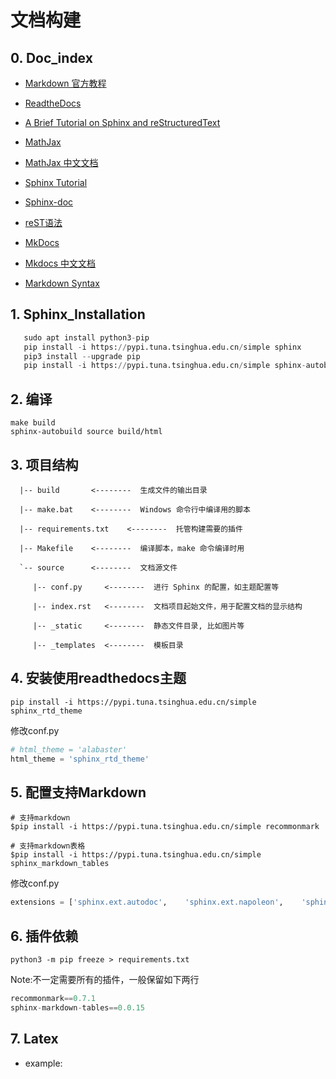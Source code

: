 # 文档构建

## 0. Doc_index

- [Markdown 官方教程](	https://markdown.com.cn/)

- [ReadtheDocs](https://docs.readthedocs.io/en/stable/index.html)
- [A Brief Tutorial on Sphinx and reStructuredText](https://iridescent.ink/HowToMakeDocs/index.html)
- [MathJax](http://docs.mathjax.org/en/latest/input/tex/macros/index.html)
- [MathJax 中文文档](https://mathjax-chinese-doc.readthedocs.io/en/latest/)
- [Sphinx Tutorial](https://sphinx-handbook.readthedocs.io/en/latest/index.html)
- [Sphinx-doc](https://www.sphinx-doc.org/en/master/)
- [reST语法](http://www.pythondoc.com/sphinx/index.html#)
- [MkDocs](https://zj-sphinx-github-readthedocs.readthedocs.io/en/latest/)
- [Mkdocs 中文文档](https://mkdocs.zimoapps.com/)
- [Markdown Syntax](https://daringfireball.net/projects/markdown/syntax#link)

## 1. Sphinx_Installation

```python
   sudo apt install python3-pip
   pip install -i https://pypi.tuna.tsinghua.edu.cn/simple sphinx
   pip3 install --upgrade pip
   pip install -i https://pypi.tuna.tsinghua.edu.cn/simple sphinx-autobuild
```

## 2. 编译
   ```shell
   make build
   sphinx-autobuild source build/html
   ```
## 3. 项目结构

      |-- build       <--------  生成文件的输出目录
    
      |-- make.bat    <--------  Windows 命令行中编译用的脚本
    
      |-- requirements.txt    <--------  托管构建需要的插件
    
      |-- Makefile    <--------  编译脚本，make 命令编译时用
    
      `-- source      <--------  文档源文件
    
         |-- conf.py     <--------  进行 Sphinx 的配置，如主题配置等
    
         |-- index.rst   <--------  文档项目起始文件，用于配置文档的显示结构
    
         |-- _static     <--------  静态文件目录, 比如图片等
    
         |-- _templates  <--------  模板目录



## 4. 安装使用readthedocs主题
   `pip install -i https://pypi.tuna.tsinghua.edu.cn/simple sphinx_rtd_theme`

   修改conf.py
   ```python
   # html_theme = 'alabaster'
   html_theme = 'sphinx_rtd_theme'
   ```

## 5. 配置支持Markdown
   ```shell
   # 支持markdown
   $pip install -i https://pypi.tuna.tsinghua.edu.cn/simple recommonmark
   ​
   # 支持markdown表格
   $pip install -i https://pypi.tuna.tsinghua.edu.cn/simple sphinx_markdown_tables
   ```

   修改conf.py
   ```python
   extensions = ['sphinx.ext.autodoc',    'sphinx.ext.napoleon',    'sphinx.ext.mathjax','recommonmark','sphinx_markdown_tables']
   ```

## 6. 插件依赖

   `python3 -m pip freeze > requirements.txt`

   Note:不一定需要所有的插件，一般保留如下两行
   ```python
   recommonmark==0.7.1
   sphinx-markdown-tables==0.0.15
   ```

## 7. Latex

- example:

<!--

\\(
\begin{align*}
y = y(x,t) &= A e^{i\theta} \\
&= A (\cos \theta + i \sin \theta) \\
&= A (\cos(kx - \omega t) + i \sin(kx - \omega t)) \\
&= A\cos(kx - \omega t) + i A\sin(kx - \omega t)  \\
&= A\cos \Big(\frac{2\pi}{\lambda}x - \frac{2\pi v}{\lambda} t \Big) + i A\sin \Big(\frac{2\pi}{\lambda}x - \frac{2\pi v}{\lambda} t \Big)  \\
&= A\cos \frac{2\pi}{\lambda} (x - v t) + i A\sin \frac{2\pi}{\lambda} (x - v t)
\end{align*}
)\\
-- >

```{math}
a^2 + b^2 = c^2
```



